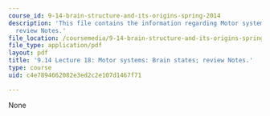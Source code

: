 ```yaml
---
course_id: 9-14-brain-structure-and-its-origins-spring-2014
description: 'This file contains the information regarding Motor systems: Brain states;
  review Notes.'
file_location: /coursemedia/9-14-brain-structure-and-its-origins-spring-2014/c4e7894662082e3ed2c2e107d1467f71_MIT9_14S14_Lecture18.pdf
file_type: application/pdf
layout: pdf
title: '9.14 Lecture 18: Motor systems: Brain states; review Notes.'
type: course
uid: c4e7894662082e3ed2c2e107d1467f71

---
```

None